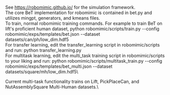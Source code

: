 See https://robomimic.github.io/ for the simulation framework.\
The core BeT implementation for robomimic is contained in bet.py and utilizes mingpt, generators, and kmeans files. \
To train, normal robomimic training commands. For example to train BeT on lift's proficient human dataset, python robomimic/scripts/train.py --config robomimic/exps/templates/bet.json --dataset datasets/can/ph/low_dim.hdf5\
For transfer learning, edit the transfer_learning script in robomimic/scripts and run: python transfer_learning.py\
For multitask learning, edit the multi_task training script in robomimic/scripts to your liking and run: python robomimic/scripts/multitask_train.py --config robomimic/exps/templates/bet_multi.json --dataset datasets/square/mh/low_dim.hdf5\

Current multi-task functionality trains on Lift, PickPlaceCan, and NutAssemblySquare Multi-Human datasets.\
